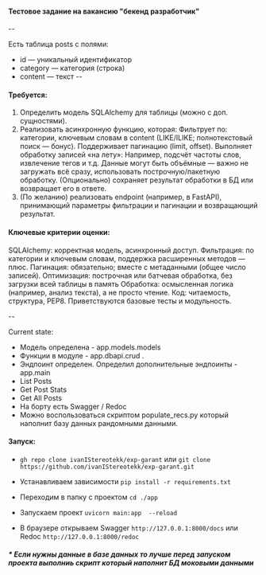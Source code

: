 #### Тестовое задание на вакансию "бекенд разработчик"

-- 

Есть таблица posts с полями:
- id — уникальный идентификатор
- category — категория (строка)
- content — текст
--

#### Требуется:
1. Определить модель SQLAlchemy для таблицы (можно с доп. сущностями).
2. Реализовать асинхронную функцию, которая:
Фильтрует по:
категории,
ключевым словам в content (LIKE/ILIKE; полнотекстовый поиск — бонус).
Поддерживает пагинацию (limit, offset).
Выполняет обработку записей «на лету»:
Например, подсчёт частоты слов, извлечение тегов и т.д.
Данные могут быть объёмные — важно не загружать всё сразу, использовать построчную/пакетную обработку.
(Опционально) сохраняет результат обработки в БД или возвращает его в ответе.
3. (По желанию) реализовать endpoint (например, в FastAPI), принимающий параметры фильтрации и пагинации и возвращающий результат.

#### Ключевые критерии оценки:
SQLAlchemy: корректная модель, асинхронный доступ.
Фильтрация: по категории и ключевым словам, поддержка расширенных методов — плюс.
Пагинация: обязательно; вместе с метаданными (общее число записей).
Оптимизация: построчная или батчевая обработка, без загрузки всей таблицы в память
Обработка: осмысленная логика (например, анализ текста), а не просто чтение.
Код: читаемость, структура, PEP8. Приветствуются базовые тесты и модульность.

-- 

Current state:
- Модель определена - app.models.models
- Функции в модуле - app.dbapi.crud .
- Эндпоинт определен. Определил дополнительные эндпоинты - app.main
 - List Posts
 - Get Post Stats
 - Get All Posts
- На борту есть Swagger / Redoc
- Можно воспользоваться скриптом populate_recs.py который наполнит базу данных рандомными данными.

#### Запуск:

- `gh repo clone ivanIStereotekk/exp-garant` или `git clone https://github.com/ivanIStereotekk/exp-garant.git`

- Устанавливаем зависимости `pip install -r requirements.txt`

- Переходим в папку с проектом  `cd ./app`

- Запускаем проект `uvicorn main:app  --reload`

- В браузере открываем Swagger `http://127.0.0.1:8000/docs` или Redoc `http://127.0.0.1:8000/redoc`

##### * Если нужны данные в базе данных то лучше перед запуском проекта выполниь скрипт который наполнит БД моковыми данными




